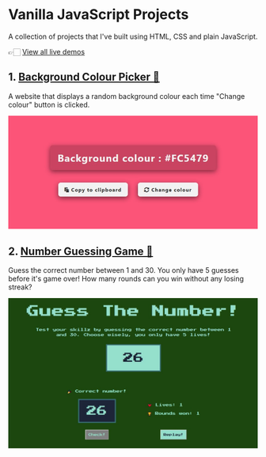 # Vanilla JavaScript Projects

A collection of projects that I've built using HTML, CSS and plain JavaScript.

👉🏻 [View all live demos](https://vanillajs-only.netlify.app/)

## 1. [Background Colour Picker 🎨](https://vanillajs-only.netlify.app/01-background-colour-picker)

   A website that displays a random background colour each time "Change colour" button is clicked.

![Background Colour Picker](00-assets/images/projects/markdown/01-background-colour-picker.jpg)

## 2. [Number Guessing Game 🎲](https://vanillajs-only.netlify.app/02-number-guessing-game/)

   Guess the correct number between 1 and 30. You only have 5 guesses before it's game over! How many rounds can you win without any losing streak?

![Number Guessing Game](00-assets/images/projects/markdown/02-number-guessing-game.jpg)

